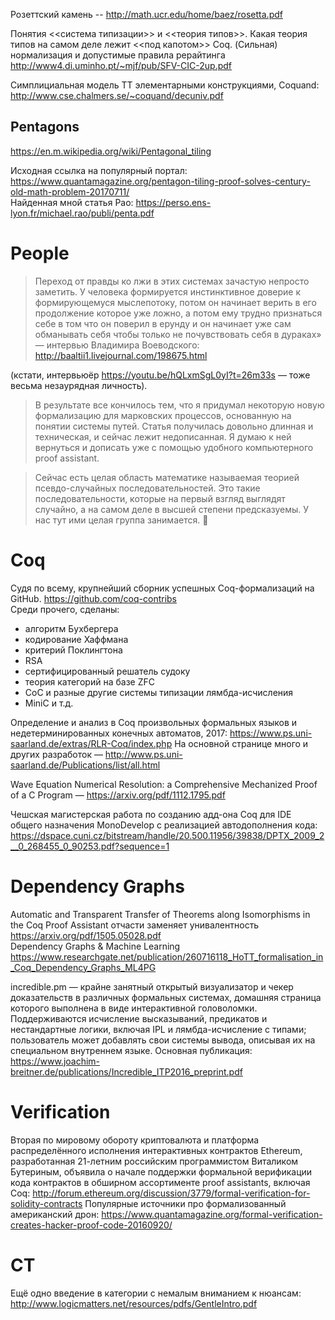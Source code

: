 Розеттский камень -- http://math.ucr.edu/home/baez/rosetta.pdf

Понятия <<система типизации>> и <<теория типов>>.
Какая теория типов на самом деле лежит <<под капотом>> Coq.
(Сильная) нормализация и допустимые правила рерайтинга  
http://www4.di.uminho.pt/~mjf/pub/SFV-CIC-2up.pdf

Симплициальная модель ТТ элементарными конструкциями, Coquand:  
http://www.cse.chalmers.se/~coquand/decuniv.pdf

## Pentagons
https://en.m.wikipedia.org/wiki/Pentagonal_tiling

Исходная ссылка на популярный портал: https://www.quantamagazine.org/pentagon-tiling-proof-solves-century-old-math-problem-20170711/  
Найденная мной статья Рао: https://perso.ens-lyon.fr/michael.rao/publi/penta.pdf

# People
> Переход от правды ко лжи в этих системах зачастую непросто заметить. У человека формируется инстинктивное доверие к формирующемуся мыслепотоку, потом он начинает верить в его продолжение которое уже ложно, а потом ему трудно признаться себе в том что он поверил в ерунду и он начинает уже сам обманывать себя чтобы только не почувствовать себя в дураках» — интервью Владимира Воеводского: http://baaltii1.livejournal.com/198675.html

(кстати, интервьюёр https://youtu.be/hQLxmSgL0yI?t=26m33s — тоже весьма незаурядная личность).

> В результате все кончилось тем, что я придумал некоторую новую формализацию для марковских процессов, основанную на понятии системы путей. Статья получилась довольно длинная и техническая, и сейчас лежит недописанная. Я думаю к ней вернуться и дописать уже с помощью удобного компьютерного proof assistant.

>Сейчас есть целая область математике называемая теорией псевдо-случайных последовательностей. Это такие последовательности, которые на первый взгляд выглядят случайно, а на самом деле в высшей степени предсказуемы. У нас тут ими целая группа занимается. 🤔

# Coq

Судя по всему, крупнейший сборник успешных Coq-формализаций на GitHub. https://github.com/coq-contribs  
Среди прочего, сделаны:
* алгоритм Бухбергера
* кодирование Хаффмана
* критерий Поклингтона
* RSA
* сертифицированный решатель судоку
* теория категорий на базе ZFC
* CoC и разные другие системы типизации лямбда-исчисления
* MiniC и т.д.

Определение и анализ в Coq произвольных формальных языков и недетерминированных конечных автоматов, 2017: https://www.ps.uni-saarland.de/extras/RLR-Coq/index.php
На основной странице много и других разработок — http://www.ps.uni-saarland.de/Publications/list/all.html

Wave Equation Numerical Resolution: a
Comprehensive Mechanized Proof of a C Program — https://arxiv.org/pdf/1112.1795.pdf

Чешская магистерская работа по созданию адд-она Coq для IDE общего назначения MonoDevelop с реализацией автодополнения кода: https://dspace.cuni.cz/bitstream/handle/20.500.11956/39838/DPTX_2009_2__0_268455_0_90253.pdf?sequence=1

# Dependency Graphs
Automatic and Transparent Transfer of Theorems along Isomorphisms in the Coq Proof Assistant
отчасти заменяет унивалентность
https://arxiv.org/pdf/1505.05028.pdf  
Dependency Graphs & Machine Learning https://www.researchgate.net/publication/260716118_HoTT_formalisation_in_Coq_Dependency_Graphs_ML4PG

incredible.pm — крайне занятный открытый визуализатор и чекер доказательств в различных формальных системах, домашняя страница которого выполнена в виде интерактивной головоломки. Поддерживаются исчисление высказываний, предикатов и нестандартные логики, включая IPL и лямбда-исчисление с типами; пользователь может добавлять свои системы вывода, описывая их на специальном внутреннем языке. Основная публикация: https://www.joachim-breitner.de/publications/Incredible_ITP2016_preprint.pdf

# Verification

Вторая по мировому обороту криптовалюта и платформа распределённого исполнения интерактивных контрактов Ethereum, разработанная 21-летним российским программистом Виталиком Бутериным, объявила о начале поддержки формальной верификации кода контрактов в обширном ассортименте proof assistants, включая Coq: http://forum.ethereum.org/discussion/3779/formal-verification-for-solidity-contracts
Популярные источники про формализованный американский дрон: https://www.quantamagazine.org/formal-verification-creates-hacker-proof-code-20160920/

# CT

Ещё одно введение в категории с немалым вниманием к нюансам: http://www.logicmatters.net/resources/pdfs/GentleIntro.pdf
